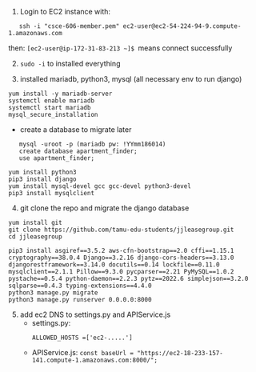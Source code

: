 1. Login to EC2 instance with: 
```
   ssh -i "csce-606-member.pem" ec2-user@ec2-54-224-94-9.compute-1.amazonaws.com
```
then: ```[ec2-user@ip-172-31-83-213 ~]$ ```means connect successfully

2. ```sudo -i``` to installed everything

3. installed mariadb, python3, mysql (all necessary env to run django)

```
yum install -y mariadb-server
systemctl enable mariadb
systemctl start mariadb
mysql_secure_installation 
```
   - create a database to migrate later
   ```
      mysql -uroot -p (mariadb pw: !YYmm186014)
      create database apartment_finder;
      use apartment_finder;
   ```

```
yum install python3
pip3 install django
yum install mysql-devel gcc gcc-devel python3-devel 
pip3 install mysqlclient
```


4. git clone the repo and migrate the django database
```
yum install git
git clone https://github.com/tamu-edu-students/jjleasegroup.git
cd jjleasegroup
```
```
pip3 install asgiref==3.5.2 aws-cfn-bootstrap==2.0 cffi==1.15.1 cryptography==38.0.4 Django==3.2.16 django-cors-headers==3.13.0 djangorestframework==3.14.0 docutils==0.14 lockfile==0.11.0 mysqlclient==2.1.1 Pillow==9.3.0 pycparser==2.21 PyMySQL==1.0.2 pystache==0.5.4 python-daemon==2.2.3 pytz==2022.6 simplejson==3.2.0 sqlparse==0.4.3 typing-extensions==4.4.0
python3 manage.py migrate
python3 manage.py runserver 0.0.0.0:8000
```

5. add ec2 DNS to settings.py and APIService.js
   - settings.py:
      ```
      ALLOWED_HOSTS =['ec2-.....']
      ```
   - APIService.js: 
    ``` const baseUrl = "https://ec2-18-233-157-141.compute-1.amazonaws.com:8000/"; ```